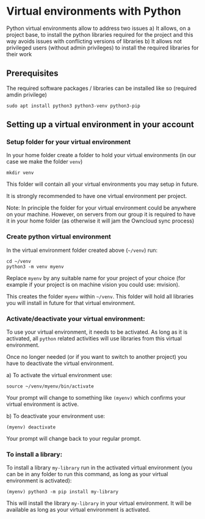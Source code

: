 # Virtual environments with Python

Python virtual environments allow to address two issues
a)	It allows, on a project base, to install the python libraries required for the project and this way avoids issues with conflicting versions of libraries 
b)	It allows not privileged users (without admin privileges) to install the required libraries for their work

## Prerequisites
The required software packages / libraries can be installed like so (required amdin privilege)
```
sudo apt install python3 python3-venv python3-pip
```

## Setting up a virtual environment in your account

### Setup folder for your virtual environment
In your home folder create a folder to hold your virtual environments (in our case we make the folder `venv`)
```
mkdir venv
```
This folder will contain all your virtual environments you may setup in future. 

It is strongly recommended to have one virtual environment per project.

Note: 
In principle the folder for your virtual environment could be anywhere on your machine. However, on servers from our group it is required to have it in your home folder (as otherwise it will jam the Owncloud sync process) 

### Create python virtual environment
In the virtual environment folder created above (`~/venv`) run:
```
cd ~/venv	
python3 -m venv myenv
```
Replace `myenv` by any suitable name for your project of your choice (for example if your project is on machine vision you could use: mvision).

This creates the folder `myenv` within `~/venv`. This folder will hold all libraries you will install in future for that virtual environment.

### Activate/deactivate your virtual environment:
To use your virtual environment, it needs to be activated. As long as it is activated, all `python` related activities will use libraries from this virtual environment.

Once no longer needed (or if you want to switch to another project) you have to deactivate the virtual environment.

a) To activate the virtual environment use:
```
source ~/venv/myenv/bin/activate
```
Your prompt will change to something like `(myenv)` which confirms your virtual environment is active.

b)	To deactivate your environment use:
```
(myenv) deactivate
```
Your prompt will change back to your regular prompt.

### To install a library:
To install a library `my-library` run in the activated virtual environment (you can be in any folder to run this command, as long as your virtual environment is activated):
```
(myenv) python3 -m pip install my-library
```
This will install the library `my-library` in your virtual environment. It will be available as long as your virtual environment is activated.

